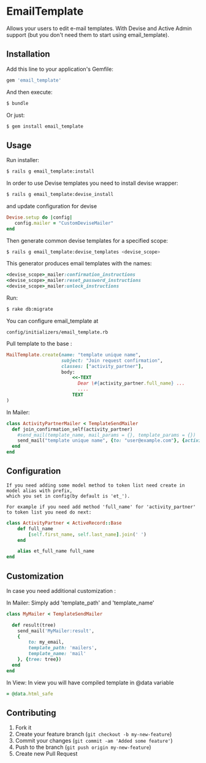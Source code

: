 # EmailTemplate

Allows your users to edit e-mail templates.
With Devise and Active Admin support (but you don't need them to start using email_template).

## Installation

Add this line to your application's Gemfile:

```ruby
gem 'email_template'
```

And then execute:

```sh
$ bundle
```

Or just:

```sh
$ gem install email_template
```

## Usage

Run installer:

```sh
$ rails g email_template:install
```
    
In order to use Devise templates you need to install devise wrapper:
    
```sh
$ rails g email_template:devise_install
```
and update configuration for devise

```ruby
Devise.setup do |config|
   config.mailer = "CustomDeviseMailer"
end
```
        
Then generate common devise templates for a specified scope: 
   
```sh
$ rails g email_template:devise_templates <devise_scope>
```
    
This generator produces email templates with the names:

```ruby
<devise_scope>_mailer:confirmation_instructions
<devise_scope>_mailer:reset_password_instructions
<devise_scope>_mailer:unlock_instructions
```

Run:

```sh
$ rake db:migrate
```

You can configure email_template at

    config/initializers/email_template.rb

Pull template to the base :

```ruby
MailTemplate.create(name: "template unique name",
                    subject: "Join request confirmation",
                    classes: ["activity_partner"],
                    body:
                        <<-TEXT
                          Dear \#{activity_partner.full_name} ...
                          ....
                        TEXT
)
```

In Mailer:

```ruby
class ActivityPartnerMailer < TemplateSendMailer
  def join_confirmation_self(activity_partner)
    #send_mail(template_name, mail_params = {}, template_params = {})
    send_mail("template unique name", {to: "user@example.com"}, {activity_partner_: activity_partner})
  end
end
```

## Configuration
    If you need adding some model method to token list need create in model alias with prefix,
    which you set in config(by default is 'et_').
    
    For example if you need add method 'full_name' for 'activity_partner' to token list you need do next:

```ruby
class ActivityPartner < ActiveRecord::Base
    def full_name
        [self.first_name, self.last_name].join(' ')
    end

    alias et_full_name full_name
end
```
    

## Customization

In case you need additional customization :

In Mailer:
    Simply add 'template_path' and 'template_name'

```ruby   
class MyMailer < TemplateSendMailer

  def result(tree)
    send_mail('MyMailer:result', 
    {
        to: my_email,
        template_path: 'mailers',
        template_name: 'mail'
    }, {tree: tree})
  end
end
```

In View:
    In view you will have compiled template in @data variable

```ruby
= @data.html_safe
```

## Contributing

1. Fork it
2. Create your feature branch (`git checkout -b my-new-feature`)
3. Commit your changes (`git commit -am 'Added some feature'`)
4. Push to the branch (`git push origin my-new-feature`)
5. Create new Pull Request
